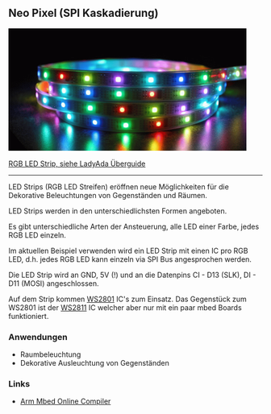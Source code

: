 ## Neo Pixel (SPI Kaskadierung) 

![](../../images/actors/LedStrips.png)

[RGB LED Strip, siehe LadyAda Überguide](https://learn.adafruit.com/adafruit-neopixel-uberguide) 

- - -

LED Strips (RGB LED Streifen) eröffnen neue Möglichkeiten für die Dekorative Beleuchtungen von Gegenständen und Räumen.

LED Strips werden in den unterschiedlichsten Formen angeboten.

Es gibt unterschiedliche Arten der Ansteuerung, alle LED einer Farbe, jedes RGB LED einzeln.

Im aktuellen Beispiel verwenden wird ein LED Strip mit einen IC pro RGB LED, d.h. jedes RGB LED kann einzeln via SPI Bus angesprochen werden.

Die LED Strip wird an GND, 5V (!) und an die Datenpins CI - D13 (SLK), DI - D11 (MOSI) angeschlossen.

Auf dem Strip kommen [WS2801](http://www.adafruit.com/datasheets/WS2801.pdf) IC&#039;s zum Einsatz. Das Gegenstück zum WS2801 ist der [WS2811](https://www.adafruit.com/datasheets/WS2811.pdf) IC welcher aber nur mit ein paar mbed Boards funktioniert.

### Anwendungen 

*   Raumbeleuchtung
*   Dekorative Ausleuchtung von Gegenständen

### Links

*  [Arm Mbed Online Compiler](https://os.mbed.com/compiler/#import:/teams/Disco-L475VG-IOT/code/RGBLEDStripSPI/)
